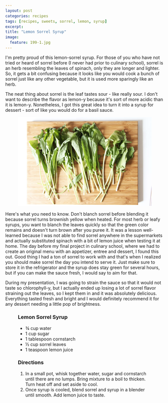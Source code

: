 ```yaml
---
layout: post
categories: recipes
tags: [recipes, sweets, sorrel, lemon, syrup]
excerpt: 
title: "Lemon Sorrel Syrup"
image:
  feature: 199-1.jpg
---
```


I'm pretty proud of this lemon-sorrel syrup.  For those of you who have not tried or heard of sorrel before (I never had prior to culinary school), sorrel is an herb resembling the leaves of spinach, only they are longer and lighter. So, it gets a bit confusing because it looks like you would cook a bunch of sorrel just like any other vegetable, but it is used more sparingly like an herb.

The neat thing about sorrel is the leaf tastes sour - like really sour.  I don't want to describe the flavor as lemon-y because it's sort of more acidic than it is lemon-y.  Nonetheless, I got this great idea to turn it into a syrup for dessert - sort of like you would do for a basil sauce.

<figure>
    <img src="/images/199-2.jpg">
</figure>

Here's what you need to know.  Don't blanch sorrel before blending it because sorrel turns brownish yellow when heated.  For most herb or leafy syrups, you want to blanch the leaves quickly so that the green color remains and doesn't turn brown after you puree it.  It was a lesson well-learned because I was not able to find sorrel anywhere in the supermarkets and actually substituted spinach with a bit of lemon juice when testing it at home.  The day before my final project in culinary school, where we had to create an original menu with an appetizer, entree and dessert, I found this out.  Good thing I had a ton of sorrel to work with and that's when I realized you should make sorrel the day you intend to serve it.  Just make sure to store it in the refrigerator and the syrup does stay green for several hours, but if you can make the sauce fresh, I would say to aim for that.

During my presentation, I was going to strain the sauce so that it would not taste so chlorophyll-y, but I actually ended up losing a lot of sorrel flavor straining out the leaves, so I kept them in and it was absolutely delicious.  Everything tasted fresh and bright and I would definitely recommend it for any dessert needing a little pop of brightness. 

<figure class="ingredients" markdown="1">

### Lemon Sorrel Syrup

- ¾ cup water
- 1 cup sugar
- 1 tablespoon cornstarch
- ½ cup sorrel leaves
- 1 teaspoon lemon juice

</figure>
<figure class="directions" markdown="1">

### Directions

1. In a small pot, whisk together water, sugar and cornstarch until there are no lumps.  Bring mixture to a boil to thicken.  Turn heat off and set aside to cool.
2. Once syrup is cooled, blend sorrel and syrup in a blender until smooth.  Add lemon juice to taste.

</figure>
